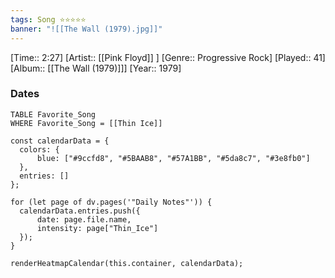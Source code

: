 ```yaml
---
tags: Song ⭐⭐⭐⭐⭐ 
banner: "![[The Wall (1979).jpg]]"
---
```

[Time:: 2:27]
[Artist:: [[Pink Floyd]] ]
[Genre:: Progressive Rock]
[Played:: 41]
[Album:: [[The Wall (1979)]]]
[Year:: 1979]
### Dates
````dataview
TABLE Favorite_Song
WHERE Favorite_Song = [[Thin Ice]]
````

  ```dataviewjs
const calendarData = { 
	colors: { 
		blue: ["#9ccfd8", "#5BAAB8", "#57A1BB", "#5da8c7", "#3e8fb0"] 
	}, 
	entries: [] 
}; 

for (let page of dv.pages('"Daily Notes"')) { 
	calendarData.entries.push({ 
		date: page.file.name, 
		intensity: page["Thin_Ice"]
	}); 
} 

renderHeatmapCalendar(this.container, calendarData);
```
